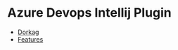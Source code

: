 # Azure Devops Intellij Plugin

<!-- TOC -->
* [Dorkag](https://dorkag.com)
* [Features](docs/Features.md)
<!-- TOC -->

